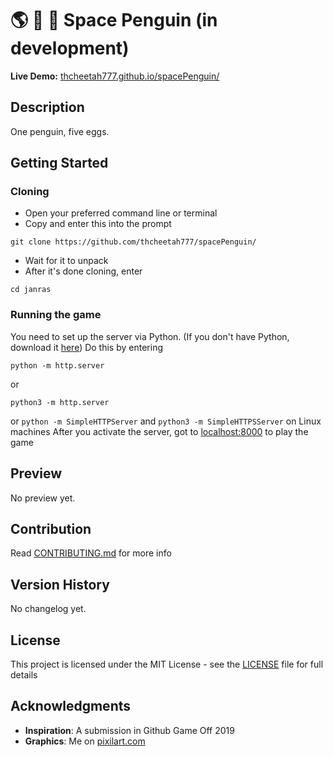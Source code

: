 # 🌎 🐧 🥚 Space Penguin (in development)

**Live Demo:** [thcheetah777.github.io/spacePenguin/](https://thcheetah777.github.io/spacePenguin/)

## Description

One penguin, five eggs.

## Getting Started

### Cloning

* Open your preferred command line or terminal
* Copy and enter this into the prompt

```
git clone https://github.com/thcheetah777/spacePenguin/
```

* Wait for it to unpack
* After it's done cloning, enter

```
cd janras
```

### Running the game

You need to set up the server via Python. (If you don't have Python, download it [here](https://www.python.org/)) Do this by entering
```
python -m http.server
```
or
```
python3 -m http.server
```
or
```python -m SimpleHTTPServer``` and ```python3 -m SimpleHTTPSServer``` on Linux machines
After you activate the server, got to [localhost:8000](http://localhost:8000/) to play the game

## Preview

No preview yet.

## Contribution

Read [CONTRIBUTING.md](https://github.com/thcheetah777/spacePenguin/blob/master/CONTRIBUTING.md) for more info

## Version History

No changelog yet.

## License

This project is licensed under the MIT License - see the [LICENSE](https://github.com/thcheetah777/spacePenguin/blob/master/LICENSE) file for full details

## Acknowledgments

* **Inspiration**: A submission in Github Game Off 2019
* **Graphics**: Me on [pixilart.com](https://www.pixilart.com/)
